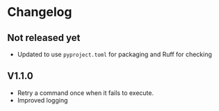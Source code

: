 # Changelog

## Not released yet

- Updated to use `pyproject.toml` for packaging and Ruff for checking

## V1.1.0

- Retry a command once when it fails to execute.
- Improved logging
